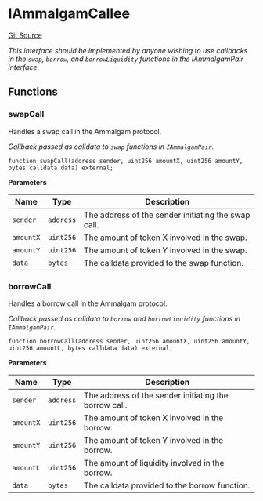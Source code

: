 # IAmmalgamCallee
[Git Source](https://github.com/Ammalgam-Protocol/core-v1/blob/6642ecf302d69320796403bcb5da0c96165f00bd/contracts/interfaces/callbacks/IAmmalgamCallee.sol)

*This interface should be implemented by anyone wishing to use callbacks in the
`swap`, `borrow`, and `borrowLiquidity` functions in the  IAmmalgamPair interface.*


## Functions
### swapCall

Handles a swap call in the Ammalgam protocol.

*Callback passed as calldata to `swap` functions in `IAmmalgamPair`.*


```solidity
function swapCall(address sender, uint256 amountX, uint256 amountY, bytes calldata data) external;
```
**Parameters**

|Name|Type|Description|
|----|----|-----------|
|`sender`|`address`|The address of the sender initiating the swap call.|
|`amountX`|`uint256`|The amount of token X involved in the swap.|
|`amountY`|`uint256`|The amount of token Y involved in the swap.|
|`data`|`bytes`|The calldata provided to the swap function.|


### borrowCall

Handles a borrow call in the Ammalgam protocol.

*Callback passed as calldata to `borrow` and `borrowLiquidity` functions in `IAmmalgamPair`.*


```solidity
function borrowCall(address sender, uint256 amountX, uint256 amountY, uint256 amountL, bytes calldata data) external;
```
**Parameters**

|Name|Type|Description|
|----|----|-----------|
|`sender`|`address`|The address of the sender initiating the borrow call.|
|`amountX`|`uint256`|The amount of token X involved in the borrow.|
|`amountY`|`uint256`|The amount of token Y involved in the borrow.|
|`amountL`|`uint256`|The amount of liquidity involved in the borrow.|
|`data`|`bytes`|The calldata provided to the borrow function.|


